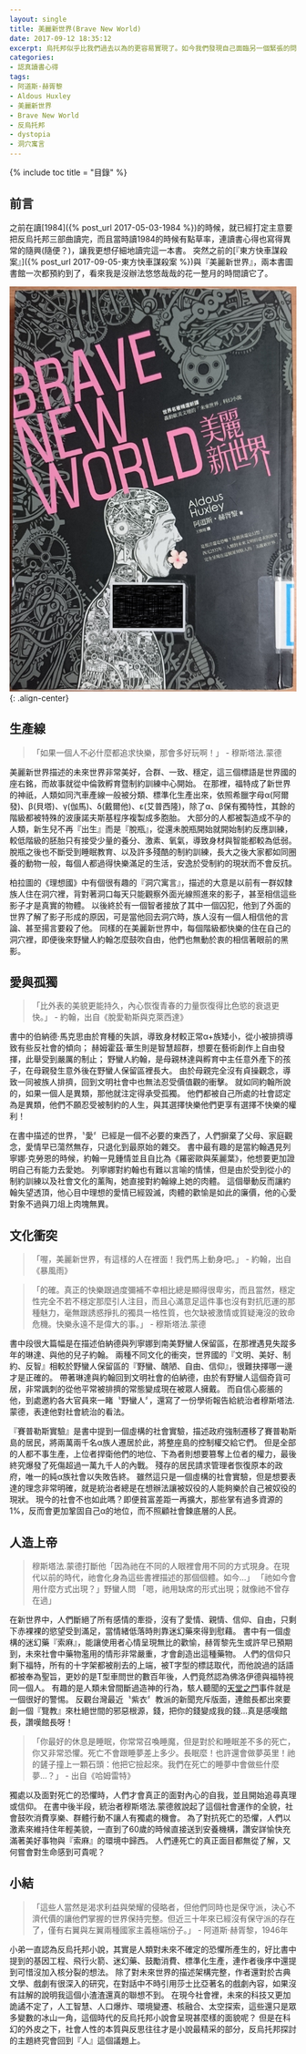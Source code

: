 ```yaml
---
layout: single
title: 美麗新世界(Brave New World)
date: 2017-09-12 18:35:12
excerpt: 烏托邦似乎比我們過去以為的更容易實現了。如今我們發現自己面臨另一個緊張的問題：我們要如何阻止烏托邦成真？
categories:
- 認真讀書心得
tags:
- 阿道斯·赫胥黎
- Aldous Huxley
- 美麗新世界
- Brave New World
- 反烏托邦
- dystopia
- 洞穴寓言
---
```


{% include toc title = "目錄" %}

## 前言
之前在讀[1984]({% post_url 2017-05-03-1984 %})的時候，就已經打定主意要把反烏托邦三部曲讀完，而且當時讀1984的時候有點草率，連讀書心得也寫得異常的隨興(隨便？)，讓我更想仔細地讀完這一本書。
突然之前的[『東方快車謀殺案』]({% post_url 2017-09-05-東方快車謀殺案 %})與『美麗新世界』，兩本書圖書館一次都預約到了，看來我是沒辦法悠悠哉哉的花一整月的時間讀它了。

![美麗新世界-封面](/assets/images/album/日誌用圖/DSC_0031.jpg){: .align-center}

## 生產線
> 「如果一個人不必什麼都追求快樂，那會多好玩啊！」 - 穆斯塔法.蒙德

美麗新世界描述的未來世界非常美好，合群、一致、穩定，這三個標語是世界國的座右銘，而故事就從中倫敦孵育暨制約訓練中心開始。
在那裡，福特成了新世界的神祇，人類如同汽車產線一般被分類、標準化生產出來，依照希臘字母α(阿爾發)、β(貝塔)、γ(伽馬)、δ(戴爾他)、ε(艾普西隆)，除了α、β保有獨特性，其餘的階級都被特殊的波康諾夫斯基程序複製成多胞胎。
大部分的人都被製造成不孕的人類，新生兒不再『出生』而是『脫瓶』，從還未脫瓶開始就開始制約反應訓練，較低階級的胚胎只有接受少量的養分、激素、氧氣，導致身材與智能都較為低弱。
脫瓶之後也不斷受到睡眠教育、以及許多殘酷的制約訓練，長大之後大家都如同圈養的動物一般，每個人都過得快樂滿足的生活，安逸於受制約的現狀而不會反抗。

柏拉圖的《理想國》中有個很有趣的『洞穴寓言』，描述的大意是以前有一群奴隸族人住在洞穴裡，背對著洞口每天只能觀察外面光線照進來的影子，甚至相信這些影子才是真實的物體。
以後終於有一個智者接放了其中一個囚犯，他到了外面的世界了解了影子形成的原因，可是當他回去洞穴時，族人沒有一個人相信他的言論、甚至揚言要殺了他。
同樣的在美麗新世界中，每個階級都快樂的住在自己的洞穴裡，即便後來野蠻人約翰怎麼鼓吹自由，他們也無動於衷的相信著眼前的黑影。

## 愛與孤獨
> 「比外表的美貌更能持久，內心恢復青春的力量恢復得比色慾的衰退更快。」 - 約翰，出自《脫愛勒斯與克萊西達》

書中的伯納德·馬克思由於育種的失誤，導致身材較正常α+族矮小，從小被排擠導致有些反社會的傾向；
赫姆霍茲·華生則是智慧超群，想要在藝術創作上自由發揮，此舉受到嚴厲的制止；
野蠻人約翰，是母親林達與孵育中主任意外產下的孩子，在母親發生意外後在野蠻人保留區裡長大。
由於母親完全沒有貞操觀念，導致一同被族人排擠，回到文明社會中也無法忍受價值觀的衝擊。
就如同約翰所說的，如果一個人是異類，那他就注定得承受孤獨。
他們都被自己所處的社會認定為是異類，他們不願忍受被制約的人生，與其選擇快樂他們更享有選擇不快樂的權利！

在書中描述的世界，〝愛〞已經是一個不必要的東西了，人們摒棄了父母、家庭觀念，愛情早已蕩然無存，只退化到最原始的雜交。
書中最有趣的是當約翰遇見列寧娜·克勞恩的時候，約翰一見鍾情並且自比為《羅密歐與茱麗葉》，他想要更加證明自己有能力去愛她。
列寧娜對約翰也有難以言喻的情愫，但是由於受到從小的制約訓練以及社會文化的薰陶，她直接對約翰線上她的肉體。
這個舉動反而讓約翰失望透頂，他心目中理想的愛情已經毀滅，肉體的歡愉是如此的廉價，他的心愛對象不過與刀俎上肉塊無異。

## 文化衝突
> 「喔，美麗新世界，有這樣的人在裡面！我們馬上動身吧。」 - 約翰，出自《暴風雨》

> 「的確。真正的快樂跟過度彌補不幸相比總是顯得很卑劣，而且當然，穩定性完全不若不穩定那麼引人注目，而且心滿意足這件事也沒有對抗厄運的那種魅力，毫無跟誘惑掙扎的獨具一格性質，也欠缺被激情或質疑淹沒的致命危機。快樂永遠不是偉大的事。」 - 穆斯塔法.蒙德

書中段很大篇幅是在描述伯納德與列寧娜到南美野蠻人保留區，在那裡遇見失蹤多年的琳達、與他的兒子約翰。
兩種不同文化的衝突，世界國的『文明、美好、制約、反智』相較於野蠻人保留區的『野蠻、醜陋、自由、信仰』，很難抉擇哪一邊才是正確的。
帶著琳達與約翰回到文明社會的伯納德，由於有野蠻人這個奇貨可居，非常諷刺的從他平常被排擠的常態變成現在被眾人擁戴。
而自信心膨脹的他，到處邀約各大官員來一睹〝野蠻人〞，還寫了一份學術報告給統治者穆斯塔法.蒙德，表達他對社會統治的看法。

『賽普勒斯實驗』是書中提到一個虛構的社會實驗，描述政府強制遷移了賽普勒斯島的居民，將兩萬兩千名α族人遷居於此，將整座島的控制權交給它們。
但是全部的人都不事生產，上位者捍衛他們的地位、下為者則想要篡奪上位者的權力，最後終究爆發了死傷超過一萬九千人的內戰。
殘存的居民請求管理者恢復原本的政府，唯一的純α族社會以失敗告終。
雖然這只是一個虛構的社會實驗，但是想要表達的理念非常明確，就是統治者總是在想辦法讓被奴役的人能夠樂於自己被奴役的現狀。
現今的社會不也如此嗎？即便貧富差距一再擴大，那些掌有過多資源的1%，反而會更加鞏固自己α的地位，而不照顧社會鍊底層的人民。

## 人造上帝

> 穆斯塔法.蒙德打斷他「因為祂在不同的人眼裡會用不同的方式現身。在現代以前的時代，祂會化身為這些書裡描述的那個個體。如今...」
> 「祂如今會用什麼方式出現？」野蠻人問
> 「嗯，祂用缺席的形式出現；就像祂不曾存在過」

在新世界中，人們斷絕了所有感情的牽掛，沒有了愛情、親情、信仰、自由，只剩下赤裸裸的慾望受到滿足，當情緒低落時則靠迷幻藥來得到慰藉。
書中有一個虛構的迷幻藥『索麻』，能讓使用者心情呈現無比的歡愉，赫胥黎先生或許早已預期到，未來社會中藥物濫用的情形非常嚴重，才會創造出這種藥物。
人們的信仰只剩下福特，所有的十字架都被削去的上端，被T字型的標誌取代，而他說過的話語都被奉為聖旨，更妙的是T型車問世的數百年後，人們竟然認為佛洛伊德與福特視同一個人。
有趣的是人類未曾間斷過造神的行為，駭人聽聞的[天堂之門](https://en.wikipedia.org/wiki/Heaven%27s_Gate_(religious_group))事件就是一個很好的警惕。
反觀台灣最近〝紫衣〞教派的新聞充斥版面，連館長都出來要創一個『覽教』來杜絕世間的邪惡根源，錢，把你的錢變成我的錢...真是感嘆館長，讚嘆館長呀！

> 「你最好的休息是睡眠，你常常召喚睡魔，但是對於和睡眠差不多的死亡，你又非常恐懼。死亡不會跟睡夢差上多少。長眠麼！也許還會做夢英里！祂的鏟子撞上一顆石頭：他把它撿起來。我們在死亡的睡夢中會做些什麼夢...？」 - 出自《哈姆雷特》

獨處以及面對死亡的恐懼時，人們才會真正的面對內心的自我，並且開始追尋真理或信仰。
在書中後半段，統治者穆斯塔法.蒙德敘說起了這個社會運作的全貌，社會鼓吹消費享樂、群體行動不讓人有獨處的機會。
為了對抗死亡的恐懼，人們以激素來維持住年輕美貌，一直到了60歲的時候直接送到安養機構，讚安詳愉快充滿著美好事物與『索麻』的環境中歸西。
人們連死亡的真正面目都無從了解，又何嘗會對生命感到可貴呢？

## 小結

> 「這些人當然是渴求利益與榮耀的侵略者，但他們同時也是保守派，決心不濟代價的讓他們掌握的世界保持完整。但近三十年來已經沒有保守派的存在了，僅有右翼與左翼兩種國家主義極端份子。」 - 阿道斯·赫胥黎，1946年

小弟一直認為反烏托邦小說，其實是人類對未來不確定的恐懼所產生的，好比書中提到的基因工程、飛行火箭、迷幻藥、鼓勵消費、標準化生產，連作者後序中還提到可惜沒加入核分裂的想法。
除了對未來世界的描述架構完整，作者還對於古典文學、戲劇有很深入的研究，在對話中不時引用莎士比亞著名的戲劇內容，如果沒有註解的說明我這個小渣渣還真的聯想不到。
在現今社會裡，未來的科技又更加詭譎不定了，人工智慧、人口爆炸、環境變遷、核融合、太空探索，這些還只是眾多變數的冰山一角，這個時代的反烏托邦小說會呈現甚麼樣的面貌呢？
但是在科幻的外皮之下，社會人性的本質與反思往往才是小說最精采的部分，反烏托邦探討的主題終究會回到『人』這個議題上。
